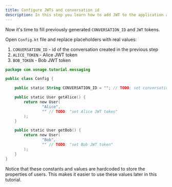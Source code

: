 ```yaml
---
title: Configure JWTs and conversation id
description: In this step you learn how to add JWT to the application and set the conversation id.
---
```


Now it's time to fill previously generated `CONVERSATION_ID` and `JWT` tokens.

Open `Config.kt` file and replace placeholders with real values:

1. `CONVERSATION_ID` - id of the conversation created in the previous step
2. `ALICE_TOKEN` - Alice JWT token
3. `BOB_TOKEN` - Bob JWT token


```kotlin
package com.vonage.tutorial.messaging

public class Config {

    public static String CONVERSATION_ID = ""; // TODO: set conversation Id

    public static User getAlice() {
        return new User(
                "Alice",
                "" // TODO: "set Alice JWT token"
        );
    }

    public static User getBob() {
        return new User(
                "Bob",
                "" // TODO: "set Bob JWT token"
        );
    }
}
```

Notice that these constants and values are hardcoded to store the properties of users. This makes it easier to use these values later in this tutorial.